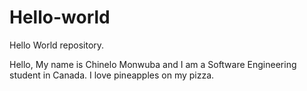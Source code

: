 # Hello-world
Hello World repository.


Hello,
My name is Chinelo Monwuba and I am a Software Engineering student in Canada.
I love pineapples on my pizza.

